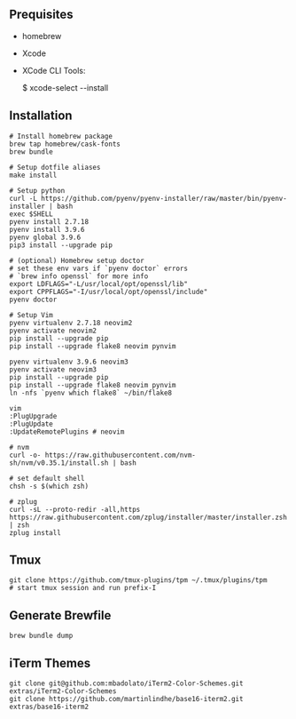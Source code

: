 ## Prequisites

* homebrew
* Xcode
* XCode CLI Tools:

    $ xcode-select --install

## Installation

```shell
# Install homebrew package
brew tap homebrew/cask-fonts
brew bundle

# Setup dotfile aliases
make install

# Setup python
curl -L https://github.com/pyenv/pyenv-installer/raw/master/bin/pyenv-installer | bash
exec $SHELL
pyenv install 2.7.18
pyenv install 3.9.6
pyenv global 3.9.6
pip3 install --upgrade pip

# (optional) Homebrew setup doctor
# set these env vars if `pyenv doctor` errors
# `brew info openssl` for more info
export LDFLAGS="-L/usr/local/opt/openssl/lib"
export CPPFLAGS="-I/usr/local/opt/openssl/include"
pyenv doctor

# Setup Vim
pyenv virtualenv 2.7.18 neovim2
pyenv activate neovim2
pip install --upgrade pip
pip install --upgrade flake8 neovim pynvim

pyenv virtualenv 3.9.6 neovim3
pyenv activate neovim3
pip install --upgrade pip
pip install --upgrade flake8 neovim pynvim
ln -nfs `pyenv which flake8` ~/bin/flake8

vim
:PlugUpgrade
:PlugUpdate
:UpdateRemotePlugins # neovim

# nvm
curl -o- https://raw.githubusercontent.com/nvm-sh/nvm/v0.35.1/install.sh | bash

# set default shell
chsh -s $(which zsh)

# zplug
curl -sL --proto-redir -all,https https://raw.githubusercontent.com/zplug/installer/master/installer.zsh | zsh
zplug install
```

## Tmux

    git clone https://github.com/tmux-plugins/tpm ~/.tmux/plugins/tpm
    # start tmux session and run prefix-I

## Generate Brewfile

    brew bundle dump

## iTerm Themes

    git clone git@github.com:mbadolato/iTerm2-Color-Schemes.git extras/iTerm2-Color-Schemes
    git clone https://github.com/martinlindhe/base16-iterm2.git extras/base16-iterm2
